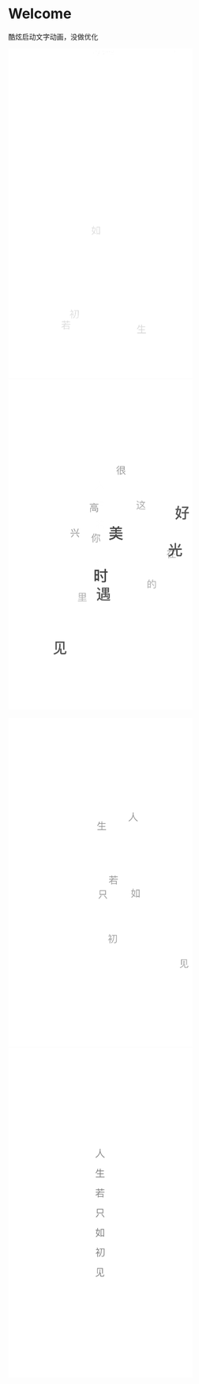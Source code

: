 # Welcome

酷炫启动文字动画，没做优化

![Image](https://raw.githubusercontent.com/Miaolegemi9527/MarkdownPhotos/master/Welcome/welcome.gif)  ![Image](https://raw.githubusercontent.com/Miaolegemi9527/MarkdownPhotos/master/Welcome/welcome.png)

![Image](https://raw.githubusercontent.com/Miaolegemi9527/MarkdownPhotos/master/Welcome/welcome2.png)  ![Image](https://raw.githubusercontent.com/Miaolegemi9527/MarkdownPhotos/master/Welcome/welcome3.png)
